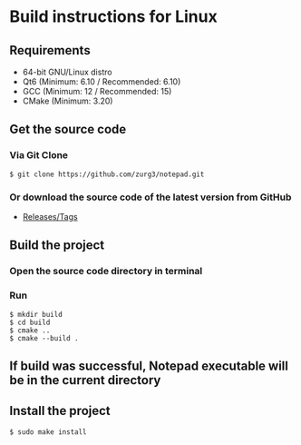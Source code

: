 # Build instructions for Linux
## Requirements
- 64-bit GNU/Linux distro
- Qt6 (Minimum: 6.10 / Recommended: 6.10)
- GCC (Minimum: 12 / Recommended: 15)
- CMake (Minimum: 3.20)

## Get the source code
### Via Git Clone
```
$ git clone https://github.com/zurg3/notepad.git
```

### Or download the source code of the latest version from GitHub
- [Releases/Tags](https://github.com/zurg3/notepad/tags)

## Build the project
### Open the source code directory in terminal

### Run
```
$ mkdir build
$ cd build
$ cmake ..
$ cmake --build .
```

## If build was successful, Notepad executable will be in the current directory

## Install the project
```
$ sudo make install
```
